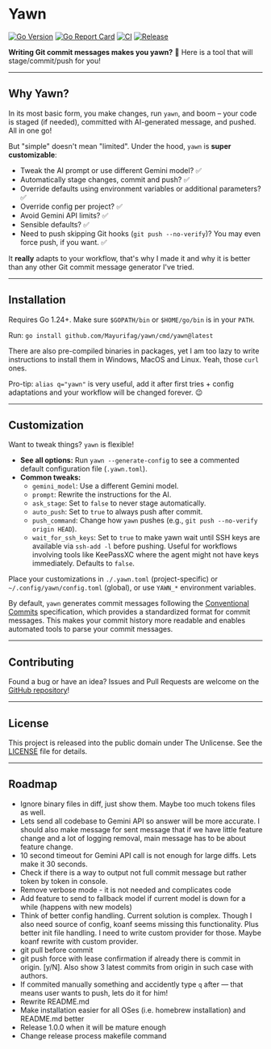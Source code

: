 # Yawn

[![Go Version](https://img.shields.io/github/go-mod/go-version/Mayurifag/yawn)](https://github.com/Mayurifag/yawn/blob/main/go.mod)
[![Go Report Card](https://goreportcard.com/badge/github.com/Mayurifag/yawn)](https://goreportcard.com/report/github.com/Mayurifag/yawn)
[![CI](https://github.com/Mayurifag/yawn/actions/workflows/ci.yml/badge.svg)](https://github.com/Mayurifag/yawn/actions/workflows/ci.yml)
[![Release](https://github.com/Mayurifag/yawn/actions/workflows/release.yml/badge.svg)](https://github.com/Mayurifag/yawn/actions/workflows/release.yml)

**Writing Git commit messages makes you yawn?** 🥱 Here is a tool that will stage/commit/push for you!

---

## Why Yawn?

In its most basic form, you make changes, run `yawn`, and boom – your code is staged (if needed), committed with AI-generated message, and pushed. All in one go!

But "simple" doesn't mean "limited". Under the hood, `yawn` is **super customizable**:

*   Tweak the AI prompt or use different Gemini model? ✅
*   Automatically stage changes, commit and push? ✅
*   Override defaults using environment variables or additional parameters? ✅
*   Override config per project? ✅
*   Avoid Gemini API limits? ✅
*   Sensible defaults? ✅
*   Need to push skipping Git hooks (`git push --no-verify`)? You may even force push, if you want. ✅

It **really** adapts to your workflow, that's why I made it and why it is better
than any other Git commit message generator I've tried.

---

## Installation

Requires Go 1.24+. Make sure `$GOPATH/bin` or `$HOME/go/bin` is in your `PATH`.

Run: `go install github.com/Mayurifag/yawn/cmd/yawn@latest`

There are also pre-compiled binaries in packages, yet I am too lazy to write
instructions to install them in Windows, MacOS and Linux. Yeah, those `curl`
ones.

Pro-tip: `alias q="yawn"` is very useful, add it after first tries + config
adaptations and your workflow will be changed forever. 😉

---

## Customization

Want to tweak things? `yawn` is flexible!

*   **See all options:** Run `yawn --generate-config` to see a commented default configuration file (`.yawn.toml`).
*   **Common tweaks:**
    *   `gemini_model`: Use a different Gemini model.
    *   `prompt`: Rewrite the instructions for the AI.
    *   `ask_stage`: Set to `false` to never stage automatically.
    *   `auto_push`: Set to `true` to always push after commit.
    *   `push_command`: Change how `yawn` pushes (e.g., `git push --no-verify origin HEAD`).
    *   `wait_for_ssh_keys`: Set to `true` to make yawn wait until SSH keys are available via `ssh-add -l` before pushing. Useful for workflows involving tools like KeePassXC where the agent might not have keys immediately. Defaults to `false`.

Place your customizations in `./.yawn.toml` (project-specific) or `~/.config/yawn/config.toml` (global), or use `YAWN_*` environment variables.

By default, `yawn` generates commit messages following the [Conventional Commits](https://www.conventionalcommits.org/en/v1.0.0/) specification, which provides a standardized format for commit messages. This makes your commit history more readable and enables automated tools to parse your commit messages.

---

## Contributing

Found a bug or have an idea? Issues and Pull Requests are welcome on the [GitHub repository](https://github.com/Mayurifag/yawn)!

---

## License

This project is released into the public domain under The Unlicense. See the [LICENSE](LICENSE) file for details.

---

## Roadmap

* Ignore binary files in diff, just show them. Maybe too much tokens files as well.
* Lets send all codebase to Gemini API so answer will be more accurate. I should also make message for sent message that if we have little feature change and a lot of logging removal, main message has to be about feature change.
* 10 second timeout for Gemini API call is not enough for large diffs. Lets make it 30 seconds.
* Check if there is a way to output not full commit message but rather token by token in console.
* Remove verbose mode - it is not needed and complicates code
* Add feature to send to fallback model if current model is down for a while (happens with new models)
* Think of better config handling. Current solution is complex. Though I also need source of config, koanf seems missing this functionality. Plus better init file handling. I need to write custom provider for those. Maybe koanf rewrite with custom provider.
* git pull before commit
* git push force with lease confirmation if already there is commit in origin. [y/N]. Also show 3 latest commits from origin in such case with authors.
* If commited manually something and accidently type `q` after — that means user wants to push, lets do it for him!
* Rewrite README.md
* Make installation easier for all OSes (i.e. homebrew installation) and README.md better
* Release 1.0.0 when it will be mature enough
* Change release process makefile command
